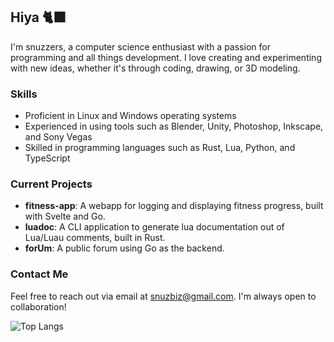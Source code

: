 ## Hiya 🐈‍⬛

I'm snuzzers, a computer science enthusiast with a passion for programming and all things development. I love creating and experimenting with new ideas, whether it's through coding, drawing, or 3D modeling. 

### Skills

- Proficient in Linux and Windows operating systems
- Experienced in using tools such as Blender, Unity, Photoshop, Inkscape, and Sony Vegas
- Skilled in programming languages such as Rust, Lua, Python, and TypeScript

### Current Projects

- **fitness-app**: A webapp for logging and displaying fitness progress, built with Svelte and Go.
- **luadoc**: A CLI application to generate lua documentation out of Lua/Luau comments, built in Rust.
- **forUm**: A public forum using Go as the backend.

### Contact Me

Feel free to reach out via email at snuzbiz@gmail.com. I'm always open to collaboration!

![Top Langs](https://git-stats-vercel-snuzzers.vercel.app/api/top-langs/?username=snuzzers&theme=vue-dark&show_icons=true&layout=compact&langs_count=8&hide=javascript,html,css,shell)
